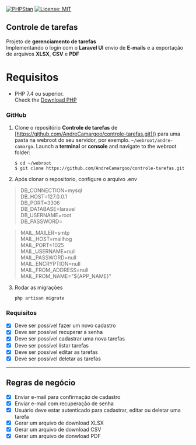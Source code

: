 [![PHPStan](https://img.shields.io/badge/PHPStan-enabled-brightgreen.svg?style=flat)](https://github.com/phpstan/phpstan)
[![License: MIT](https://img.shields.io/badge/License-MIT-yellow.svg)](https://opensource.org/licenses/MIT)

## Controle de tarefas

Projeto de **gerenciamento de tarefas**  
Implementando o login com o **Laravel UI** envio de **E-mails** e a exportação de arquivos **XLSX**, **CSV** e **PDF**

# Requisitos

- PHP 7.4 ou superior.  
Check the [Download PHP](https://www.php.net/downloads.php)

### GitHub

1. Clone o repositório **Controle de tarefas** de [https://github.com/AndreCamargoo/controle-tarefas.git]() para uma pasta na webroot do seu servidor, por exemplo. `~/webroot/andre-camargo`. Launch a **terminal** or **console** and navigate to the webroot folder:
   ```
   $ cd ~/webroot
   $ git clone https://github.com/AndreCamargoo/controle-tarefas.git

2. Após clonar o repositorio, configure o arquivo .env  
> DB_CONNECTION=mysql  
> DB_HOST=127.0.0.1  
> DB_PORT=3306  
> DB_DATABASE=laravel  
> DB_USERNAME=root  
> DB_PASSWORD=  

> MAIL_MAILER=smtp  
> MAIL_HOST=mailhog  
> MAIL_PORT=1025  
> MAIL_USERNAME=null  
> MAIL_PASSWORD=null  
> MAIL_ENCRYPTION=null  
> MAIL_FROM_ADDRESS=null  
> MAIL_FROM_NAME="${APP_NAME}"

3. Rodar as migrações
   ```
   php artisan migrate

### Requisitos

- [x] Deve ser possível fazer um novo cadastro
- [x] Deve ser possível recuperar a senha
- [x] Deve ser possível cadastrar uma nova tarefas
- [x] Deve ser possível listar tarefas
- [x] Deve ser possível editar as tarefas
- [x] Deve ser possível deletar as tarefas

---

## Regras de negócio

- [x] Enviar e-mail para confirmação de cadastro
- [x] Enviar e-mail com recuperação de senha
- [x] Usuário deve estar autenticado para cadastrar, editar ou deletar uma tarefa
- [x] Gerar um arquivo de download XLSX
- [x] Gerar um arquivo de download CSV
- [x] Gerar um arquivo de donwload PDF